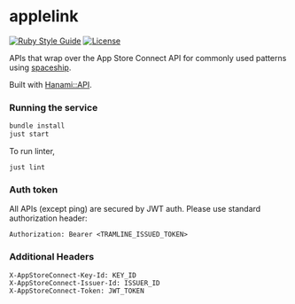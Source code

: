 # applelink
[![Ruby Style Guide](https://img.shields.io/badge/code_style-standard-brightgreen.svg)](https://github.com/testdouble/standard)
[![License](https://img.shields.io/badge/license-MIT-green.svg?style=flat)](https://github.com/tramlinehq/applelink/blob/master/LICENSE)

APIs that wrap over the App Store Connect API for commonly used patterns using [spaceship](https://spaceship.airforce). 

Built with [Hanami::API](https://github.com/hanami/api).

### Running the service

```bash
bundle install
just start
```

To run linter,

```
just lint
```

### Auth token

All APIs (except ping) are secured by JWT auth. Please use standard authorization header:
```
Authorization: Bearer <TRAMLINE_ISSUED_TOKEN>
```

### Additional Headers

```
X-AppStoreConnect-Key-Id: KEY_ID
X-AppStoreConnect-Issuer-Id: ISSUER_ID
X-AppStoreConnect-Token: JWT_TOKEN
```
